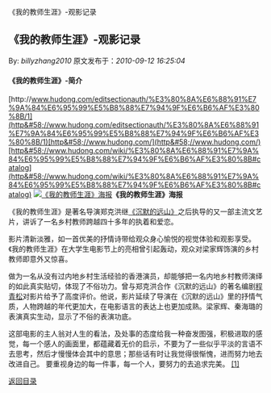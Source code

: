 《我的教师生涯》-观影记录
## 《我的教师生涯》-观影记录

By: *billyzhang2010* 原文发布于：*2010-09-12 16:25:04*

#### 《我的教师生涯》-简介
[http&#58;//www.hudong.com/editsectionauth/%E3%80%8A%E6%88%91%E7%9A%84%E6%95%99%E5%B8%88%E7%94%9F%E6%B6%AF%E3%80%8B/1](http&#58;//www.hudong.com/editsectionauth/%E3%80%8A%E6%88%91%E7%9A%84%E6%95%99%E5%B8%88%E7%94%9F%E6%B6%AF%E3%80%8B/1)[http&#58;//www.hudong.com/](http&#58;//www.hudong.com/)[http&#58;//www.hudong.com/wiki/%E3%80%8A%E6%88%91%E7%9A%84%E6%95%99%E5%B8%88%E7%94%9F%E6%B6%AF%E3%80%8B#catalog](http&#58;//www.hudong.com/wiki/%E3%80%8A%E6%88%91%E7%9A%84%E6%95%99%E5%B8%88%E7%94%9F%E6%B6%AF%E3%80%8B#catalog)
[![《我的教师生涯》海报](http&#58;//a3.att.hudong.com/53/74/01300000167299127832747160918_s.jpg)](http&#58;//tupian.hudong.com/a3_53_74_01300000167299127832747160918_jpg.html)**《我的教师生涯》海报**

《我的教师生涯》是著名导演郑克洪继[《沉默的远山》](http&#58;//www.hudong.com/wiki/%E3%80%8A%E6%B2%89%E9%BB%98%E7%9A%84%E8%BF%9C%E5%B1%B1%E3%80%8B)之后执导的又一部主流文艺片，讲诉了一名乡村教师跨越四十多年的执着和爱恋。

影片清新淡雅，如一首优美的抒情诗带给观众身心愉悦的视觉体验和观影享受。《我的教师生涯》在大学生电影节上的亮相曾引起轰动，观众对梁家辉饰演的乡村教师即意外又惊喜。

做为一名从没有过内地乡村生活经验的香港演员，却能够把一名内地乡村教师演绎的如此真实贴切，体现了不俗功力。曾与郑克洪合作《沉默的远山》的著名编剧[程青松](http&#58;//www.hudong.com/wiki/%E7%A8%8B%E9%9D%92%E6%9D%BE)对影片给予了高度评价。他说，影片延续了导演在《沉默的远山》里的抒情气质，人物跨越的年代更加大，在电影语言的表达上也更加成熟。梁家辉、秦海璐的表演真实生动，显示了不俗的表演功底。

这部电影的主人翁对人生的看法，及处事的态度给我一种奋发图强，积极进取的感觉，每一个感人的画面里，都蕴藏着无价的启示，不要为了一些似乎平淡的言语不去思考，然后才慢慢体会其中的意思；那些话有时让我觉得很惭愧，进而努力地去改进自己。
要重视身边的每一件事，每一个人，要努力的去追求完美。 [
[1]](http&#58;//www.hudong.com/wiki/%E3%80%8A%E6%88%91%E7%9A%84%E6%95%99%E5%B8%88%E7%94%9F%E6%B6%AF%E3%80%8B#hdtop_1)

[返回目录](index.html)
